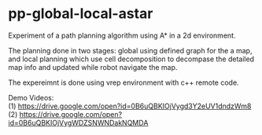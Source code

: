 # pp-global-local-astar
Experiment of a path planning algorithm using A* in a 2d environment. 

The planning done in two stages: global using defined graph for the a map, and local planning which use cell decomposition to decompase the detailed map  info and updated while robot navigate the map.

The expereimnt is done using vrep environment with c++ remote code.

Demo Videos:  
(1) https://drive.google.com/open?id=0B6uQBKIOjVygd3Y2eUV1dndzWm8 <br>
(2) https://drive.google.com/open?id=0B6uQBKIOjVygWDZSNWNDakNQMDA

